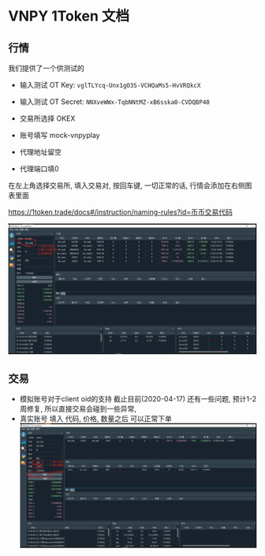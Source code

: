 # VNPY 1Token 文档

## 行情

我们提供了一个供测试的

* 输入测试 OT Key: `vglTLYcq-Unx1gO3S-VCHQaMs5-HvVRQkcX`  

* 输入测试 OT Secret: `NNXveWWx-TqbNNtMZ-xB6sska0-CVDQBP40`
* 交易所选择 OKEX
* 账号填写 mock-vnpyplay
* 代理地址留空
* 代理端口填0

在左上角选择交易所, 填入交易对, 按回车键, 一切正常的话, 行情会添加在右侧图表里面

<a href="https://1token.trade/docs#/instruction/naming-rules?id=%e5%b8%81%e5%b8%81%e4%ba%a4%e6%98%93%e4%bb%a3%e7%a0%81" target="_blank">
https://1token.trade/docs#/instruction/naming-rules?id=币币交易代码 </a>

![image](https://raw.githubusercontent.com/1token-trade/vnpy/dev-1token/vnpy/gateway/onetoken/quote.png)


## 交易

* 模拟账号对于client oid的支持 截止目前(2020-04-17) 还有一些问题, 预计1-2周修复, 所以直接交易会碰到一些异常,
* 真实账号 填入 代码, 价格, 数量之后 可以正常下单
![image](https://raw.githubusercontent.com/1token-trade/vnpy/dev-1token/vnpy/gateway/onetoken/trade.png)
